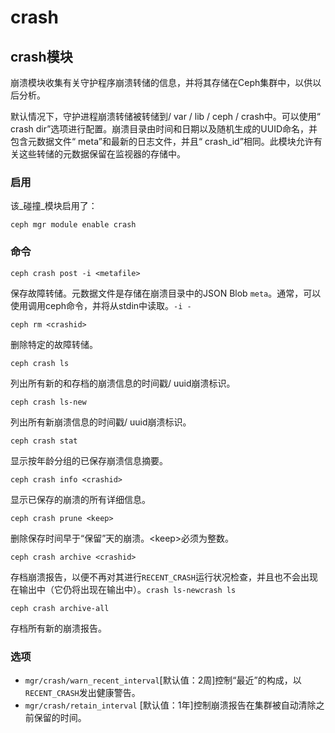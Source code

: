 # crash

## crash模块

崩溃模块收集有关守护程序崩溃转储的信息，并将其存储在Ceph集群中，以供以后分析。

默认情况下，守护进程崩溃转储被转储到/ var / lib / ceph / crash中。可以使用“ crash dir”选项进行配置。崩溃目录由时间和日期以及随机生成的UUID命名，并包含元数据文件“ meta”和最新的日志文件，并且“ crash\_id”相同。此模块允许有关这些转储的元数据保留在监视器的存储中。

### 启用

该_碰撞_模块启用了：

```text
ceph mgr module enable crash
```

### 命令

```text
ceph crash post -i <metafile>
```

保存故障转储。元数据文件是存储在崩溃目录中的JSON Blob `meta`。通常，可以使用调用ceph命令，并将从stdin中读取。`-i -`

```text
ceph rm <crashid>
```

删除特定的故障转储。

```text
ceph crash ls
```

列出所有新的和存档的崩溃信息的时间戳/ uuid崩溃标识。

```text
ceph crash ls-new
```

列出所有新崩溃信息的时间戳/ uuid崩溃标识。

```text
ceph crash stat
```

显示按年龄分组的已保存崩溃信息摘要。

```text
ceph crash info <crashid>
```

显示已保存的崩溃的所有详细信息。

```text
ceph crash prune <keep>
```

删除保存时间早于“保留”天的崩溃。&lt;keep&gt;必须为整数。

```text
ceph crash archive <crashid>
```

存档崩溃报告，以便不再对其进行`RECENT_CRASH`运行状况检查，并且也不会出现在输出中（它仍将出现在输出中）。`crash ls-newcrash ls`

```text
ceph crash archive-all
```

存档所有新的崩溃报告。

### 选项

* `mgr/crash/warn_recent_interval`\[默认值：2周\]控制“最近”的构成，以`RECENT_CRASH`发出健康警告。
* `mgr/crash/retain_interval` \[默认值：1年\]控制崩溃报告在集群被自动清除之前保留的时间。

